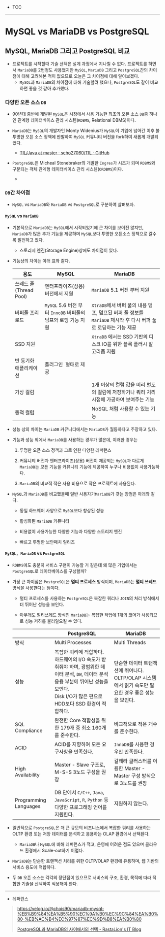 - TOC

---

# MySQL vs MariaDB vs PostgreSQL

## MySQL, MariaDB 그리고 PostgreSQL 비교

- 프로젝트를 시작할때 기술 선택은 설계 과정에서 지나칠 수 없다. 프로젝트를 하면서 `MariaDB`를 2번정도 사용했지만 `MySQL`, `MariaDB` 그리고 `PostgreSQL`간의 차이점에 대해 고려해본 적이 없으므로 오늘은 그 차이점에 대해 알아보겠다.
  - `MySQL`과 `MariaDB`의 차이점에 대해 기술할려 했으나, `PostgreSQL`도 같이 비교하면 좋을 것 같아 추가했다.

### 다양한 오픈 소스 `DB`

- 90년대 중반에 개발된 `MySQL`은 시장에서 사용 가능한 최초의 오픈 소스 `DB`중 하나인 관계형 데이터베이스 관리 시스템(`RDBMS`, Relational DBMS)이다.

- `MariaDB`는 `MySQL`의 개발자인 Monty Widenius가 `MySQL`이 기업에 넘어간 이후 불투명한 오픈 소스 정책에 반발하여 `MySQL` 커뮤니티 버전을 fork하여 새롭게 개발되었다.
  
  - [TIL/Java at master · seho27060/TIL · GitHub](https://github.com/seho27060/TIL/tree/master/Java)

- `PostgreSQL`은 Micheal Stonebraker의 개발한 `Ingres`가 시초가 되며 `RDBMS`와 구분되는 객체 관계형 데이터베이스 관리 시스템(`ORDBMS`)이다.
  
  - 

### `DB`간 차이점

- `MySQL` vs `MariaDB`와 `MariaDB` vs `PostgreSQL`로 구분하여 살펴보자.

#### `MySQL` vs `MariaDB`

- 기본적으로 `MariaDB`는 `MySQL`에서 시작되었기에 큰 차이를 보이진 않지만, `MariaDB`가 많은 추가 기능을 제공하며 `MySQL`보다 투명한 오픈소스 정책으로 갈수록 발전하고 있다.
  
  - 스토리지 엔진(Storage Engine)상에도 차이점이 있다.

- 기능상의 차이는 아래 표와 같다.
  
  | 용도                 | MySQL                                        | MariaDB                                                                  |
  | ------------------ | -------------------------------------------- | ------------------------------------------------------------------------ |
  | 쓰레드 풀(Thread Pool) | 엔터프라이즈(상용) 버전에서 지원                           | `MariaDB` 5.1 버전 부터 지원                                                   |
  | 버퍼풀 프리로드           | `MySQL` 5.6 버전 부터 `InnoDB` 버퍼풀의 덤프와 로딩 기능 지원 | `XtraDB`에서 버퍼 풀의 내용 덤프, 덤프된 버퍼 풀 정보를 `MariaDB` 재시작 후 다시 버퍼 풀로 로딩하는 기능 제공 |
  | SSD 지원             |                                              | `XtraDB` 에서는 SSD 기반의 디스크 IO를 위한 블록 플러시 알고리즘 지원                           |
  | 반 동기화 애플리케이션       | 플러그인  형태로 제공                                 |                                                                          |
  | 가상 컬럼              |                                              | 1개 이상의 컬럼 값을 미리 별도의 컬럼에 저장하거나 쿼리 처리 시점에 가공하여 보여주는 기능                     |
  | 동적 컬럼              |                                              | NoSQL 처럼 사용할 수 있는 기능                                                     |

- 성능 상의 차이는 `MariaDB` 커뮤니티에서는 `MariaDB`가 월등하다고 주장하고 있다.

- 기능과 성능 외에서 `MariaDB`를 사용하는 경우가 많은데, 이러한 경우는
  
  1. 투명한 오픈 소스 정책과 그로 인한 다양한 레퍼런스
  
  2. 커뮤니티 버전과 엔터프라이즈(상용) 버전이 제공되는 `MySQL`과 다르게 `MariaDB`는 모든 기능을 커뮤니티 기능에 제공하여 누구나 비용없이 사용가능하다.
  
  3. `MariaDB`의 비교적 적은 사용 비용으로 작은 프로젝트에 사용된다.

- `MySQL`과 `MariaDB`를 비교했을때 일반 사용자가`MariaDB`가 갖는 장점은 아래와 같다.
  
  - 동일 하드웨어 사양으로 `MySQL`보다 향상된 성능
  
  - 활성화된 `MariaDB` 커뮤니티
  
  - 비용없이 사용가능한 다양한 기능과 다양한 스토리지 엔진
  
  - 빠르고 투명한 보안패치 릴리즈

#### `MySQL, MariaDB` vs `PostgreSQL`

- `RDBMS`에도 충분히 서비스 구현이 가능할 거 같은데 왜 많은 기업에서는 `PostgreSQL`로 데이터베이스를 구성할까?

- 가장 큰 차이점은 `PostgreSQL`은 **멀티 프로세스** 방식이며, `MariaDB`는 **멀티 쓰레드** 방식을 사용한다는 점이다.
  
  - 멀티 프로세스를 사용하는 `PostgreSQL`은 복잡한 쿼리나 `JOIN`의 처리 방식에서 더 뛰어난 성능을 보인다.
  
  - 아무래도 멀티쓰레드 방식인 `MariaDB`는 복잡한 작업에 1개의 코어가 사용되므로 성능 저하를 불러일으킬 수 있다.
  
  |                       | PostgreSQL                                                                                                                      | MariaDB                                                           |
  | --------------------- | ------------------------------------------------------------------------------------------------------------------------------- | ----------------------------------------------------------------- |
  | 방식                    | Multi Processes                                                                                                                 | Multi Threads                                                     |
  | 성능                    | 복잡한 쿼리에 적합하다.<br/>하드웨어의 I/O 속도가 받춰줘야 하며, 광범위한 데이터 분석, `DW`, 데이터 분석 응용 부분에 뛰어난 성능을 보인다.<br/>Disk I/O가 많은 편으로 HDD보다 SSD 환경이 적합하다. | 단순한 데이터 트랜잭션에 뛰어나다.<br/>OLTP/OLAP 시스템에서 읽기 속도만 필요한 경우 좋은 성능을 보인다. |
  | SQL Compliance        | 완전한 Core 적합성을 위한 179개 중 최소 160개를 준수한다.                                                                                          | 비교적으로 적은 개수를 준수한다.                                                |
  | ACID                  | ACID를 지향하며 모든 요구사항을 만족한다.                                                                                                       | `InnoDB`를 사용한 경우만 만족한다.                                           |
  | High Availability     | Master - Slave 구조로, M-S-S 3노드 구성을 권장                                                                                            | 갈레라 클러스터를 이용한 Master - Master 구성 방식으로 3노드를 권장                     |
  | Programming Languages | DB 단에서 `C/C++`, `Java`, `JavaScript`, `R`, `Python` 등 다양한 프로그래밍 언어를 지원한다.                                                       | 지원하지 않는다.                                                         |

- 일반적으로 `PostgreSQL`은 더 큰 규모의 비즈니스에서 복잡한 쿼리를 사용하는 OLTP 환경 또는 저장 데이터를 분석하고 응용하는 OLAP 환경에서 선택된다.
  
  - `MariaDB`나 `MySQL`에 비해 레퍼런스가 적고, 운영에 어려운 점도 있으며 클라우드 환경에서 Scale-out하기 어렵다.

- `MariaDB`는 단순한 트랜잭션 처리를 위한 OLTP/OLAP 환경에 유용하며, 웹 기반의 서비스 용도에 적합하다.

- 두 `DB` 오픈 소스는 각각의 장단점이 있으므로 서비스의 구조, 환경, 목적에 따라 적합한 기술을 선택하여 적용해야 한다.

---

- 레퍼런스

> https://velog.io/@chois90/mariadb-mysql-%EB%B9%84%EA%B5%90%EC%9A%B0%EC%9C%84%EA%B0%80-%EB%AC%B4%EC%97%87%EC%9D%B8%EA%B0%80
> 
> [PostgreSQL과 MariaDB의 사이에서의 선택 - RastaLion&#039;s IT Blog](https://rastalion.me/postgresql%EA%B3%BC-mariadb%EC%9D%98-%EC%82%AC%EC%9D%B4%EC%97%90%EC%84%9C%EC%9D%98-%EC%84%A0%ED%83%9D/)
